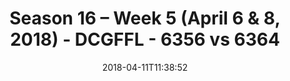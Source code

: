 ---
title: Season 16 – Week 5 (April 6 & 8, 2018) - DCGFFL - 6356 vs 6364
teams_score:
- team: 6356
  score: 27
- team: 6364
  score: 34
mvp: Mark Summerside, Kevin Hamilton
game-ball: Monique, Alex Payne
season: 16
week: 5
date: '2018-04-11T11:38:52'
pageid: season-16-week-5-april-6-8-2018-6356-vs-6364
---